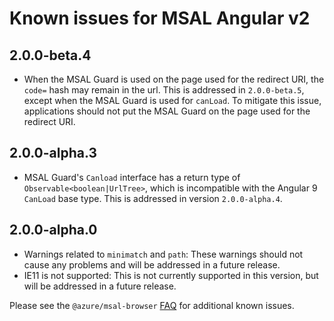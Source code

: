 # Known issues for MSAL Angular v2

## 2.0.0-beta.4
* When the MSAL Guard is used on the page used for the redirect URI, the `code=` hash may remain in the url. This is addressed in `2.0.0-beta.5`, except when the MSAL Guard is used for `canLoad`. To mitigate this issue, applications should not put the MSAL Guard on the page used for the redirect URI.

## 2.0.0-alpha.3
* MSAL Guard's `Canload` interface has a return type of `Observable<boolean|UrlTree>`, which is incompatible with the Angular 9 `CanLoad` base type. This is addressed in version `2.0.0-alpha.4`.

## 2.0.0-alpha.0
* Warnings related to `minimatch` and `path`: These warnings should not cause any problems and will be addressed in a future release.
* IE11 is not supported: This is not currently supported in this version, but will be addressed in a future release.

Please see the `@azure/msal-browser` [FAQ](https://github.com/AzureAD/microsoft-authentication-library-for-js/blob/dev/lib/msal-browser/FAQ.md#why-is-there-no-access-token-returned-from-acquiretokensilent) for additional known issues.

